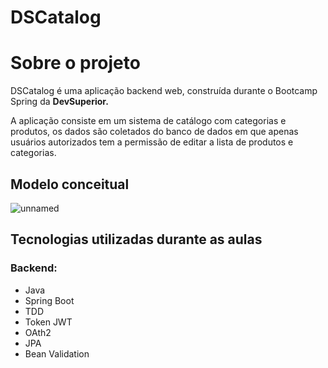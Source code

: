 # DSCatalog

# Sobre o projeto
DSCatalog é uma aplicação backend web, construída durante o Bootcamp Spring da **DevSuperior.**

A aplicação consiste em um sistema de catálogo com categorias e produtos, os dados são coletados do banco de dados em que apenas usuários autorizados tem a permissão de editar a lista de produtos e categorias.

## Modelo conceitual
![unnamed](https://user-images.githubusercontent.com/4969693/157754018-5dc76195-e121-4ae7-ab8b-1cb7fe17642c.png)




## Tecnologias utilizadas durante as aulas

### Backend:
- Java 
- Spring Boot
- TDD
- Token JWT
- OAth2
- JPA
- Bean Validation

